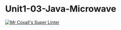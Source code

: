 # Unit1-03-Java-Microwave
[![Mr Coxall's Super Linter](https://github.com/ICS4U-Programming-JackT/Unit1-03-Java-Microwave/workflows/Mr%20Coxall's%20Super%20Linter/badge.svg)](https://github.com/ICS4U-Programming-JackT/Unit1-03-Java-Microwave/actions/)
